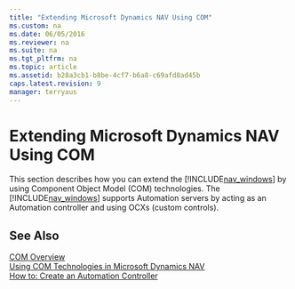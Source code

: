 ```yaml
---
title: "Extending Microsoft Dynamics NAV Using COM"
ms.custom: na
ms.date: 06/05/2016
ms.reviewer: na
ms.suite: na
ms.tgt_pltfrm: na
ms.topic: article
ms.assetid: b28a3cb1-b8be-4cf7-b6a8-c69afd8ad45b
caps.latest.revision: 9
manager: terryaus
---
```

# Extending Microsoft Dynamics NAV Using COM
This section describes how you can extend the [!INCLUDE[nav_windows](../dynamics-nav/includes/nav_windows_md.md)] by using Component Object Model \(COM\) technologies. The [!INCLUDE[nav_windows](../dynamics-nav/includes/nav_windows_md.md)] supports Automation servers by acting as an Automation controller and using OCXs \(custom controls\).  
  
## See Also  
 [COM Overview](../dynamics-nav/COM-Overview.md)   
 [Using COM Technologies in Microsoft Dynamics NAV](../dynamics-nav/Using-COM-Technologies-in-Microsoft-Dynamics-NAV.md)   
 [How to: Create an Automation Controller](../Topic/How%20to:%20Create%20an%20Automation%20Controller.md)